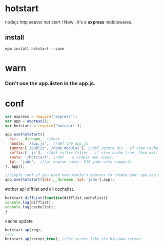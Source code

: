 # hotstart
nodejs http seaver  hot start ! Now , it's a  __express__  middlewares.
## install
`npm install hotstart --save`
# warn
### Don't use the app.listen  in the app.js.
# conf
```javascript
var express = require('express');
var app = express();
var hotstart = require('hotstart');

app.use(hotstart({
  dir: __dirname,  //must
  handle: '/app.js',  //def the app.js
  ignore:['/public','/node_modules'], //def ignore dir.  if view cache false, then will push view path .
  suffix:['.js'],  //def suffix Filter.  if view cache true, then will auto push view engine .
  route: '/hotstart', //def  　a simple web views．
  tpl: 'jade',  //tpl engine cache. EJS jade only supports .
}, app));

//Simple conf.if you used executable's express to create your app.you only set:
app.use(hotstart({dir:__dirname, tpl:'jade'},app);
```

#other api 
difflist and all cechelist.
```javascript
hotstart.diffList(function(difflist,cechelist){
console.log(difflist);
console.log(cechelist);
}
```
cache update
```javascript
hotstart.up(req);
//or
hotstart.up(server,true); //the server like the bin/www server.
```

